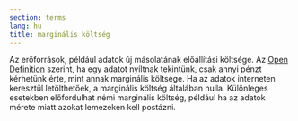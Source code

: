 ```yaml
---
section: terms
lang: hu
title: marginális költség
---
```


Az erőforrások, például adatok új másolatának előállítási költsége. Az [Open Definition](../open-definition/) szerint, ha egy adatot nyíltnak tekintünk, csak annyi pénzt kérhetünk érte, mint annak marginális költsége. Ha az adatok interneten keresztül letölthetőek, a marginális költség általában nulla. Különleges esetekben előfordulhat némi marginális költség, például ha az adatok mérete miatt azokat lemezeken kell postázni.
